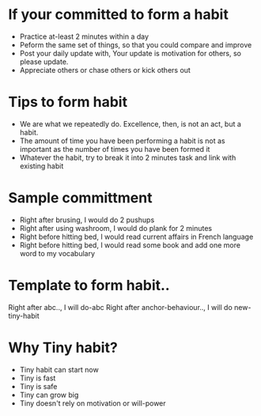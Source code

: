 # If your committed to form a habit
* Practice at-least 2 minutes within a day
* Peform the same set of things, so that you could compare and improve
* Post your daily update with, Your update is motivation for others, so please update.
* Appreciate others or chase others or kick others out

# Tips to form habit
* We are what we repeatedly do. Excellence, then, is not an act, but a habit.
* The amount of time you have been performing a habit is not as important as the number of times you have been formed it
* Whatever the habit, try to break it into 2 minutes task and link with existing habit


# Sample committment

* Right after brusing, I would do 2 pushups
* Right after using washroom, I would do plank for 2 minutes
* Right before hitting bed, I would read current affairs in French language
* Right before hitting bed, I would read some book and add one more word to my vocabulary


# Template to form habit..

Right after abc.., I will do-abc
Right after anchor-behaviour.., I will do new-tiny-habit

# Why Tiny habit?

* Tiny habit can start now
* Tiny is fast
* Tiny is safe
* Tiny can grow big
* Tiny doesn't rely on motivation or will-power

